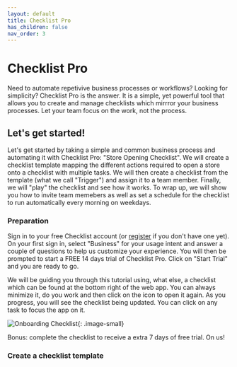 ```yaml
---
layout: default
title: Checklist Pro
has_children: false
nav_order: 3
---
```

# Checklist Pro

Need to automate repetivive business processes or workflows? Looking for simplicity? Checklist Pro is the answer. It is a simple, yet powerful tool that allows you to 
create and manage checklists which mirrror your business processes. Let your team focus on the work, not the process.

## Let's get started!

Let's get started by taking a simple and common business process and automating it with Checklist Pro: "Store Opening Checklist". We will create a checklist template mapping the different actions required to open a store onto a checklist with multiple tasks. We will then create a checklist from the template (what we call "Trigger") and assign it to a team member. Finally, we will "play" the checklist and see how it works. To wrap up, we will show you how to invite team memebers as well as set a schedule for the checklist to run automatically every morning on weekdays.

### Preparation
Sign in to your free Checklist account (or [register](https://checklist.com/account) if you don't have one yet). On your first sign in, select "Business" for your usage intent and answer a couple of questions to help us customize your experience. You will then be prompted to start a FREE 14 days trial of Checklist Pro. Click on "Start Trial" and you are ready to go.

We will be guiding you through this tutorial using, what else, a checklist which can be found at the bottom right of the web app. You can always minimize it, do you work and then click on the icon to open it again. As you progress, you will see the checklist being updated. You can click on any task to focus the app on it. 

![Onboarding Checklist](/assets/images/pro/onboarding-checklist.png){: .image-small}

Bonus: complete the checklist to receive a extra 7 days of free trial. On us!

### Create a checklist template

